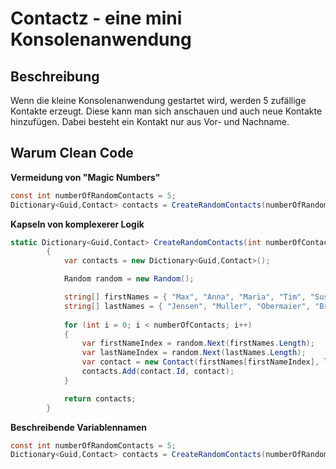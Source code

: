 # Contactz - eine mini Konsolenanwendung

## Beschreibung

Wenn die kleine Konsolenanwendung gestartet wird, werden 5 zufällige Kontakte erzeugt. Diese kann man sich anschauen und auch neue Kontakte hinzufügen. Dabei besteht ein Kontakt nur aus Vor- und Nachname.

## Warum  Clean Code

 **Vermeidung von "Magic Numbers"**

```cs
const int numberOfRandomContacts = 5;
Dictionary<Guid,Contact> contacts = CreateRandomContacts(numberOfRandomContacts);
```

**Kapseln von komplexerer Logik**

```cs
static Dictionary<Guid,Contact> CreateRandomContacts(int numberOfContacts)
        {
            var contacts = new Dictionary<Guid,Contact>();

            Random random = new Random();

            string[] firstNames = { "Max", "Anna", "Maria", "Tim", "Susi", "Alex", "Tino", "Lisa" };
            string[] lastNames = { "Jensen", "Muller", "Obermaier", "Brant", "Stevens", "Doe", "Timmons" };
            
            for (int i = 0; i < numberOfContacts; i++)
            {
                var firstNameIndex = random.Next(firstNames.Length);
                var lastNameIndex = random.Next(lastNames.Length);
                var contact = new Contact(firstNames[firstNameIndex], lastNames[lastNameIndex]);
                contacts.Add(contact.Id, contact);
            }

            return contacts;
        }
```

**Beschreibende Variablennamen**
```cs
const int numberOfRandomContacts = 5;
Dictionary<Guid,Contact> contacts = CreateRandomContacts(numberOfRandomContacts);
```
